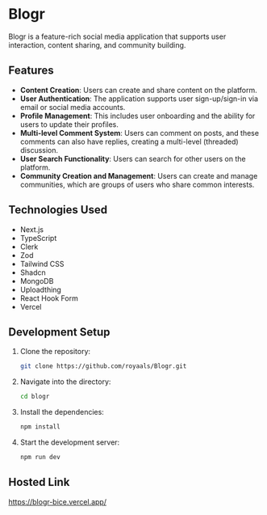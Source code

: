 

# Blogr

Blogr is a feature-rich social media application that supports user interaction, content sharing, and community building.

## Features

- **Content Creation**: Users can create and share content on the platform.
- **User Authentication**: The application supports user sign-up/sign-in via email or social media accounts.
- **Profile Management**: This includes user onboarding and the ability for users to update their profiles.
- **Multi-level Comment System**: Users can comment on posts, and these comments can also have replies, creating a multi-level (threaded) discussion.
- **User Search Functionality**: Users can search for other users on the platform.
- **Community Creation and Management**: Users can create and manage communities, which are groups of users who share common interests.

## Technologies Used

- Next.js
- TypeScript
- Clerk
- Zod
- Tailwind CSS
- Shadcn
- MongoDB
- Uploadthing
- React Hook Form
- Vercel

## Development Setup


1. Clone the repository:
   ```bash
   git clone https://github.com/royaals/Blogr.git
   ```
2. Navigate into the directory:
   
   ```bash
   cd blogr
   ```
3. Install the dependencies:
   ```bash
   npm install
   ```
4. Start the development server:
   ```bash
   npm run dev
   ```

## Hosted Link

https://blogr-bice.vercel.app/



